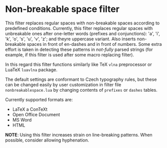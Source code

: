 # Non-breakable space filter

This filter replaces regular spaces with non-breakable spaces according to predefined conditions. Currently, this filter replaces regular spaces with unbreakable ones after one-letter words (prefixes and conjunctions): 'a', 'i', 'k', 'o', 's', 'u', 'v', 'z'; and theyre uppercase variant. Also inserts non-breakable spaces in front of en-dashes and in front of numbers. Some extra effort is taken in detecting these patterns in *not-fully* parsed strings (for example, if this filter is used after some macro replacing filter).

In this regard this filter functions similarly like TeX `vlna` preprocessor or LuaTeX `luavlna` package.

The default settings are conformant to Czech typography rules, but these can be changed easily by user customization in filter file `nonbreakablespace.lua` by changing contents of `prefixes` or `dashes` tables.

Currently supported formats are:

* LaTeX a ConTeXt
* Open Office Document
* MS Word
* HTML

**NOTE**: Using this filter increases strain on line-breaking patterns. When possible, consider allowing hyphenation.
